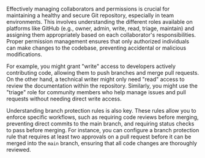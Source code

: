 Effectively managing collaborators and permissions is crucial for maintaining a healthy and secure Git repository, especially in team environments. This involves understanding the different roles available on platforms like GitHub (e.g., owner, admin, write, read, triage, maintain) and assigning them appropriately based on each collaborator's responsibilities. Proper permission management ensures that only authorized individuals can make changes to the codebase, preventing accidental or malicious modifications.

For example, you might grant "write" access to developers actively contributing code, allowing them to push branches and merge pull requests. On the other hand, a technical writer might only need "read" access to review the documentation within the repository. Similarly, you might use the "triage" role for community members who help manage issues and pull requests without needing direct write access.

Understanding branch protection rules is also key. These rules allow you to enforce specific workflows, such as requiring code reviews before merging, preventing direct commits to the main branch, and requiring status checks to pass before merging. For instance, you can configure a branch protection rule that requires at least two approvals on a pull request before it can be merged into the `main` branch, ensuring that all code changes are thoroughly reviewed.